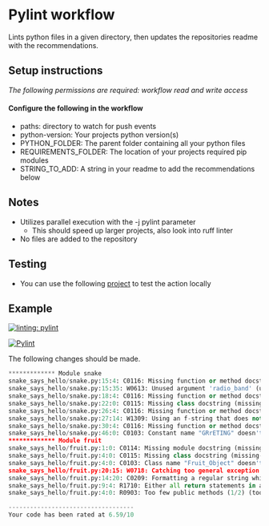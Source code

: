 # Pylint workflow
Lints python files in a given directory, then updates the repositories readme with the recommendations.

## Setup instructions
*The following permissions are required: workflow read and write access*
#### Configure the following in the workflow
- paths: directory to watch for push events
- python-version: Your projects python version(s)
- PYTHON_FOLDER: The parent folder containing all your python files
- REQUIREMENTS_FOLDER: The location of your projects required pip modules
- STRING_TO_ADD: A string in your readme to add the recommendations below

## Notes
- Utilizes parallel execution with the -j pylint parameter
  - This should speed up larger projects, also look into ruff linter
- No files are added to the repository
## Testing
- You can use the following [project](https://github.com/nektos/act) to test the action locally

## Example

[![linting: pylint](https://img.shields.io/badge/linting-pylint-yellowgreen)](https://github.com/pylint-dev/pylint)

[![Pylint](https://github.com/tadghh/pylint-workflow/actions/workflows/pylint.yml/badge.svg?branch=main&event=push)](https://github.com/tadghh/pylint-workflow/actions/workflows/pylint.yml) 


The following changes should be made.
```python
************* Module snake
snake_says_hello/snake.py:15:4: C0116: Missing function or method docstring (missing-function-docstring)
snake_says_hello/snake.py:15:35: W0613: Unused argument 'radio_band' (unused-argument)
snake_says_hello/snake.py:18:4: C0116: Missing function or method docstring (missing-function-docstring)
snake_says_hello/snake.py:22:0: C0115: Missing class docstring (missing-class-docstring)
snake_says_hello/snake.py:26:4: C0116: Missing function or method docstring (missing-function-docstring)
snake_says_hello/snake.py:27:14: W1309: Using an f-string that does not have any interpolated variables (f-string-without-interpolation)
snake_says_hello/snake.py:30:4: C0116: Missing function or method docstring (missing-function-docstring)
snake_says_hello/snake.py:46:0: C0103: Constant name "GRrETING" doesn't conform to UPPER_CASE naming style (invalid-name)
************* Module fruit
snake_says_hello/fruit.py:1:0: C0114: Missing module docstring (missing-module-docstring)
snake_says_hello/fruit.py:4:0: C0115: Missing class docstring (missing-class-docstring)
snake_says_hello/fruit.py:4:0: C0103: Class name "Fruit_Object" doesn't conform to PascalCase naming style (invalid-name)
snake_says_hello/fruit.py:20:15: W0718: Catching too general exception Exception (broad-exception-caught)
snake_says_hello/fruit.py:14:20: C0209: Formatting a regular string which could be an f-string (consider-using-f-string)
snake_says_hello/fruit.py:9:4: R1710: Either all return statements in a function should return an expression, or none of them should. (inconsistent-return-statements)
snake_says_hello/fruit.py:4:0: R0903: Too few public methods (1/2) (too-few-public-methods)

-----------------------------------
Your code has been rated at 6.59/10

```
